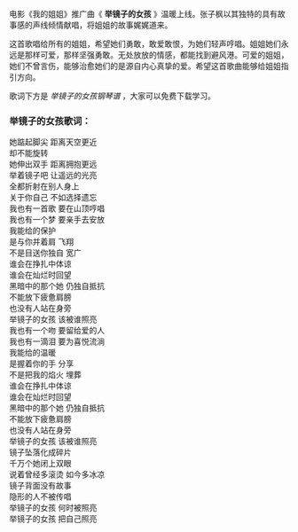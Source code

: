 

电影《我的姐姐》推广曲《 **举镜子的女孩** 》温暖上线。张子枫以其独特的具有故事感的声线倾情献唱，将姐姐的故事娓娓道来。

这首歌唱给所有的姐姐，希望她们勇敢，敢爱敢恨，为她们轻声哼唱。姐姐她们永远是那样可爱，那样坚强勇敢。无处放放的情感，都能找到避风港。可爱的姐姐，她们不曾言伤，能够治愈她们的是源自内心真挚的爱。希望这首歌曲能够给姐姐指引方向。

歌词下方是 _举镜子的女孩钢琴谱_ ，大家可以免费下载学习。

### 举镜子的女孩歌词：

她踮起脚尖 距离天空更近  
却不能旋转  
她伸出双手 距离拥抱更远  
举着镜子吧 让遥远的光亮  
全都折射在别人身上  
关于你自己 不如选择遗忘  
我也有一首歌 要在山顶哼唱  
我也有一个梦 要亲手去安放  
我能给的保护  
是与你并着肩 飞翔  
不是目送你独自 宽广  
谁会在挣扎中体谅  
谁会在灿烂时回望  
黑暗中的那个她 仍独自抵抗  
不能放下疲惫肩膀  
也没有人站在身旁  
举镜子的女孩 该被谁照亮  
我也有一个吻 要留给爱的人  
我也有一滴泪 要为喜悦流淌  
我能给的温暖  
是握着你的手 分享  
不是把我的焰火 埋葬  
谁会在挣扎中体谅  
谁会在灿烂时回望  
黑暗中的那个她 仍独自抵抗  
不能放下疲惫肩膀  
也没有人站在身旁  
举镜子的女孩 该被谁照亮  
镜子坠落化成碎片  
千万个她闭上双眼  
说着曾经多滚烫 如今多冰凉  
镜子背面没有故事  
隐形的人不被传唱  
举镜子的女孩 何时被照亮  
举镜子的女孩 把自己照亮

